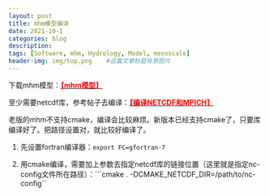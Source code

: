 ```yaml
---
layout: post
title: mhm模型编译
date: 2021-10-1
categories: blog
description: 
tags: [Software, mhm, Hydrology, Model, mesoscale]
header-img: img/top.png    #这篇文章标题背景图片
---
```


下载mhm模型：[<span style="color:red">**【mhm模型】**</span>](https://git.ufz.de/mhm/mhm/-/releases)

至少需要netcdf库，参考帖子去编译：[<span style="color:red">**【编译NETCDF和MPICH】**</span>](https://cryoecnu.github.io/blog/2021/10/09/%E7%BC%96%E8%AF%91NETCDF%E5%92%8CMPICH/)

老版的mhm不支持cmake，编译会比较麻烦。新版本已经支持cmake了，只要库编译好了。把路径设置对，就比较好编译了。

1) 先设置fortran编译器：```export FC=gfortran-7```

2) 用cmake编译，需要加上参数去指定netcdf库的链接位置（这里就是指定nc-config文件所在路径）：```cmake . -DCMAKE_NETCDF_DIR=/path/to/nc-config``